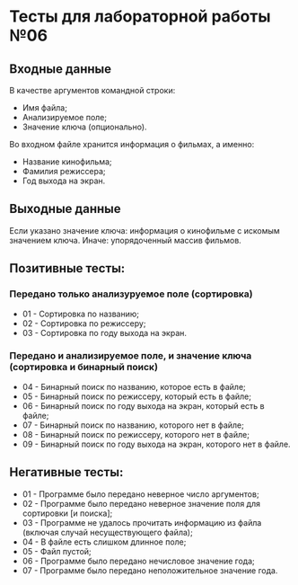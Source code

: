 # Тесты для лабораторной работы №06

## Входные данные

В качестве аргументов командной строки:
- Имя файла;
- Анализируемое поле;
- Значение ключа (опционально).

Во входном файле хранится информация о фильмах, а именно:
- Название кинофильма;
- Фамилия режиссера;
- Год выхода на экран.

## Выходные данные

Если указано значение ключа: информация о кинофильме с искомым значением ключа.
Иначе: упорядоченный массив фильмов.

## Позитивные тесты:

### Передано только анализуруемое поле (сортировка)
- 01 - Сортировка по названию;
- 02 - Сортировка по режиссеру;
- 03 - Сортировка по году выхода на экран.

### Передано и анализируемое поле, и значение ключа (сортировка и бинарный поиск)
- 04 - Бинарный поиск по названию, которое есть в файле;
- 05 - Бинарный поиск по режиссеру, который есть в файле;
- 06 - Бинарный поиск по году выхода на экран, который есть в файле;
- 07 - Бинарный поиск по названию, которого нет в файле;
- 08 - Бинарный поиск по режиссеру, которого нет в файле;
- 09 - Бинарный поиск по году выхода на экран, которого нет в файле.

## Негативные тесты:
- 01 - Программе было передано неверное число аргументов;
- 02 - Программе было передано неверное значение поля для сортировки [и поиска];
- 03 - Программе не удалось прочитать информацию из файла (включая случай несуществующего файла);
- 04 - В файле есть слишком длинное поле;
- 05 - Файл пустой;
- 06 - Программе было передано нечисловое значение года;
- 07 - Программе было передано неположительное значение года.
